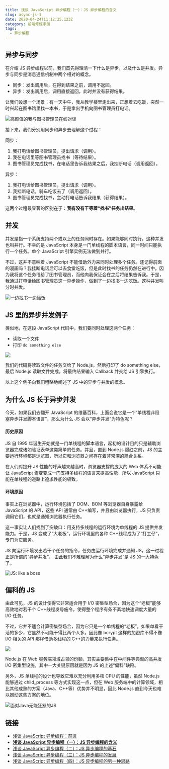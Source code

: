 ```yaml
---
title: 浅谈 JavaScript 异步编程（一）：JS 异步编程的含义
slug: async-js-1
date: 2020-04-24T11:12:25.123Z
category: 前端修炼手册
tags:
  - 异步编程
---
```


## 异步与同步

在介绍 JS 异步编程以前，我们首先得理清一下什么是异步，以及什么是并发。异步与同步是消息通信机制中两个相对的概念。

- 同步：发出调用后，在得到结果之前，调用不返回。
- 异步：发出调用后，调用直接返回，此时并没有获得结果。

让我们设想一个场景：有一天中午，我从教学楼里走出来，正想着去吃饭，突然一时兴起在图书馆里找一本书，于是拿出手机向图书管理员打电话。

![高颜值的我与图书管理员在线对谈](/images/uploads/async-js-1-1.png)

接下来，我们分别用同步和异步去理解这个过程：

同步：

1. 我打电话给图书管理员，提出请求（调用）。
2. 我在电话里等图书管理员找书（等待结果）。
3. 图书管理员完成找书，在电话里告诉我结果之后，我挂断电话（调用返回）。

异步：

1. 我打电话给图书管理员，提出请求（调用）。
2. 我挂断电话，骑车吃饭去了（调用返回）。
3. 图书管理员完成找书，主动打电话告诉我结果（获得结果）。

这两个过程最显著的区别在于：**我有没有干等着“找书”任务出结果**。

## 并发

并发是指一个系统支持两个或以上的任务同时存在。如果能够同时执行，这种并发也叫并行。不幸的是 JavaScript 本身是一门单线程的脚本语言，同一时间只能执行一个任务。单个 JavaScript 引擎实例无法做到并行。

不过，这并不意味着 JavaScript 不能借助外力来同时处理多个任务。还记得前面的漫画吗？我挂断电话后可以去食堂吃饭，但是此时找书的任务仍然在进行中。因为我将这个任务甩给了图书管理员，而他向我保证会在之后将结果告诉我。于是，我通过打电话给图书管理员这一异步操作，做到了一边找书一边吃饭。这种并发叫分时并发。

![一边找书一边恰饭](/images/uploads/async-js-1-2.png)

## JS 里的异步并发例子

类似地，在这段 JavaScript 代码中，我们要同时处理这两个任务：

- 读取一个文件
- 打印 `do something else`

![](/images/uploads/async-js-1-3.png)

我们的代码将读取文件的任务交给了 Node.js，然后打印了 do something else，最后 Node.js 读取文件完成，将最终结果输入 Callback 并交给 JS 引擎执行。

以上这个例子向我们粗略地阐述了 JS 中的异步与并发的概念。

## 为什么 JS 长于异步并发

今天，如果我们去翻开 JavaScript 的维基百科，上面会说它是一个“单线程非阻塞异步并发脚本语言”，那么为什么 JS 会以“异步并发”为特色呢？

#### 历史原因

JS 自 1995 年诞生开始就是一门单线程的脚本语言，起初的设计目的只是辅助浏览器完成诸如验证表单这类简单的任务。并且，直到 Node.js 爆红之前，JS 的主要运行环境都是浏览器，所以它和浏览器之间存在着非常深的耦合关系。

在人们对提升 JS 性能的呼声越来越高时，浏览器支撑的庞大的 Web 体系不可能让 JavaScript 骤变变成一门支持多线程的语言来提高性能，所以 JavaScript 只能在单线程的道路上追求性能的极致。

#### 环境原因

事实上在浏览器中，运行环境包括了 DOM、BOM 等浏览器自身暴露给 JavaScript 的 API，这些 API 通常由 C++编写，并且由浏览器执行，JS 只负责调用它们，也就是通知浏览器执行任务。

这一事实让人们找到了突破口：用支持多线程的运行环境为单线程的 JS 提供并发能力。于是，JS 变成了“大老板”，运行环境里的各种 C++线程成为了“打工仔”，专门为它服务。

JS 向运行环境发出若干个任务的指令，任务由运行环境完成并通知 JS，这一过程正是所谓的“异步并发”， 由此我们不难理解为什么“异步并发”是 JS 的一大特色了。

![JS: like a boss](/images/uploads/async-js-1-4.png)

## 偏科的 JS

由此可见，JS 的设计使得它非常适合用于 I/O 密集型场合，因为这个“老板”能够高效地对若干个 C++线程发号施令，使得整个程序有条不紊地快速调度大量的 I/O 任务。

不过，它并不适合计算密集型场合，因为它只是一个单线程的“老板”，如果单看干活的多少，它显然不可能干得比两个人多。因此像 bcrypt 这样的加密库不得不像 I/O 相关的 API 那样借助多线程的 C++的力量来执行任务。

![](/images/uploads/async-js-1-5.png)

Node.js 在 Web 服务端领域占领的份额，其实主要集中在中间件等典型的高并发 I/O 密集型设施，其中一大关键原因就是因为 JS 的上述“偏科”缺陷。

另外，JS 单线程的设计也导致它难以充分利用多核 CPU 的性能，虽然 Node.js 能够通过 child_process 等方式实现这一点，但在 Web 服务端中的计算领域，相比其他成熟的方案（Java、C++等）优势并不明显，因此 Node.js 直到今天也难以撼动这些方案的地位。

![面对Java无能狂怒的JS](/images/uploads/async-js-1-6.png)

## 链接

- [浅谈 JavaScript 异步编程：前言](/articles/async-js)
- **[浅谈 JavaScript 异步编程（一）：JS 异步编程的含义](/articles/async-js-1)**
- [浅谈 JavaScript 异步编程（二）：JS 异步编程的基石](/articles/async-js-2)
- [浅谈 JavaScript 异步编程（三）：JS 异步编程的发展](/articles/async-js-3)
- [浅谈 JavaScript 异步编程（四）：JS 异步编程的另一种思路](/articles/async-js-4)
